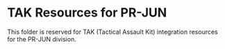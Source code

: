 # TAK Resources for PR-JUN

This folder is reserved for TAK (Tactical Assault Kit) integration resources for the PR-JUN division.
